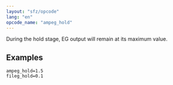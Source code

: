 ```yaml
---
layout: "sfz/opcode"
lang: "en"
opcode_name: "ampeg_hold"
---
```

During the hold stage, EG output will remain at its maximum value.

## Examples

```
ampeg_hold=1.5
fileg_hold=0.1
```
